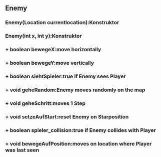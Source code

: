 <h2>Enemy</h2>
<h3>Enemy(Location currentlocation):Konstruktor</h3>
<h3>Enemy(int x, int y):Konstruktor</h3>
<h3>+ boolean bewegeX:move horizontally</h3>
<h3>+ boolean bewegeY:move vertically</h3>
<h3>+ boolean siehtSpieler:true if Enemy sees Player</h3>
<h3>+ void geheRandom:Enemy moves randomly on the map</h3>
<h3>+ void geheSchritt:moves 1 Step</h3>
<h3>+ void setzeAufStart:reset Enemy on Starposition</h3>
<h3>+ boolean spieler_collision:true if Enemy collides with Player</h3>
<h3>+ void bewegeAufPosition:moves on location where Player was last seen</h3>
